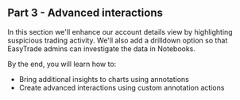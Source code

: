 ## Part 3 - Advanced interactions

In this section we'll enhance our account details view by highlighting suspicious trading activity. We'll also add a drilldown option so that EasyTrade admins can investigate the data in Notebooks.

By the end, you will learn how to:
- Bring additional insights to charts using annotations
- Create advanced interactions using custom annotation actions